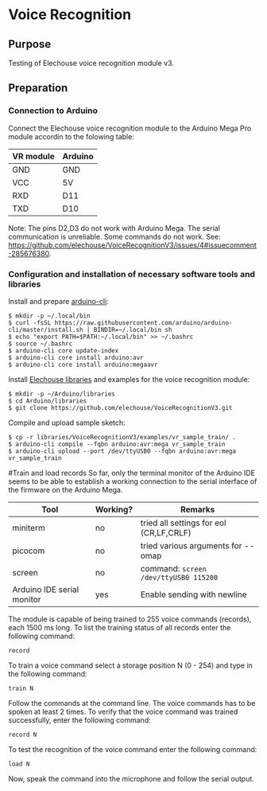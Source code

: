 # Voice Recognition

## Purpose
Testing of Elechouse voice recognition module v3.

## Preparation
### Connection to Arduino

Connect the Elechouse voice recognition module to the Arduino Mega Pro module
accordin to the folowing table:

| VR module | Arduino |
|-----------|---------|
| GND | GND |
| VCC | 5V |
| RXD | D11 |
| TXD | D10 |

Note: The pins D2,D3 do not work with Arduino Mega. The serial communication is
unreliable. Some commands do not work. See:
https://github.com/elechouse/VoiceRecognitionV3/issues/4#issuecomment-285676380.

### Configuration and installation of necessary software tools and libraries
Install and prepare [arduino-cli](https://github.com/arduino/arduino-cli):

    $ mkdir -p ~/.local/bin
    $ curl -fsSL https://raw.githubusercontent.com/arduino/arduino-cli/master/install.sh | BINDIR=~/.local/bin sh
    $ echo "export PATH=$PATH:~/.local/bin" >> ~/.bashrc
    $ source ~/.bashrc
    $ arduino-cli core update-index
    $ arduino-cli core install arduino:avr
    $ arduino-cli core install arduino:megaavr

Install [Elechouse libraries](https://github.com/elechouse/VoiceRecognitionV3)
and examples for the voice recognition module:

    $ mkdir -p ~/Arduino/libraries
    $ cd Arduino/libraries
    $ git clone https://github.com/elechouse/VoiceRecognitionV3.git

Compile and upload sample sketch:

    $ cp -r libraries/VoiceRecognitionV3/examples/vr_sample_train/ .
    $ arduino-cli compile --fqbn arduino:avr:mega vr_sample_train
    $ arduino-cli upload --port /dev/ttyUSB0 --fqbn arduino:avr:mega vr_sample_train

#Train and load records
So far, only the terminal monitor of the Arduino IDE seems to be able to
establish a working connection to the serial interface of the firmware on the
Arduino Mega.

| Tool | Working? | Remarks |
|------|----------|---------|
| miniterm | no | tried all settings for eol (CR,LF,CRLF) |
| picocom | no | tried various arguments for --omap |
| screen | no | command: ``screen /dev/ttyUSB0 115200`` |
| Arduino IDE serial monitor | yes | Enable sending with newline |

The module is capable of being trained to 255 voice commands (records), each
1500 ms long. To list the training status of all records enter the following
command:

    record

To train a voice command select a storage position N (0 - 254) and type in the
following command:

    train N

Follow the commands at the command line. The voice commands has to be spoken at
least 2 times. To verify that the voice command was trained successfully, enter
the following command:

    record N

To test the recognition of the voice command enter the following command:

    load N

Now, speak the command into the microphone and follow the serial output.

